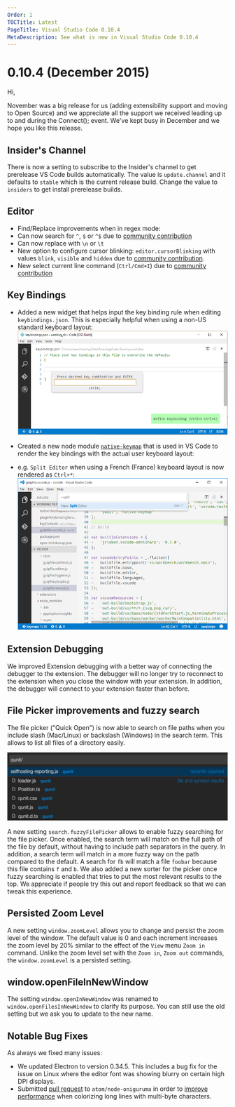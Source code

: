 ```yaml
---
Order: 1
TOCTitle: Latest
PageTitle: Visual Studio Code 0.10.4
MetaDescription: See what is new in Visual Studio Code 0.10.4
---
```


# 0.10.4 (December 2015)

Hi,

November was a big release for us (adding extensibility support and moving to Open Source) and we appreciate all the support we received leading up to and during the Connect(); event.  We've kept busy in December and we hope you like this release.

## Insider's Channel 

There is now a setting to subscribe to the Insider's channel to get prerelease VS Code builds automatically. The value is `update.channel` and it defaults to `stable` which is the current release build.  Change the value to `insiders` to get install prerelease builds.

## Editor

 * Find/Replace improvements when in regex mode:
  * Can now search for `^`, `$` or `^$` due to [community contribution](https://github.com/Microsoft/vscode/pull/314)
  * Can now replace with `\n` or `\t`
 * New option to configure cursor blinking: `editor.cursorBlinking` with values `blink`, `visible` and `hidden` due to [community contribution](https://github.com/Microsoft/vscode/pull/500).
 * New select current line command (`Ctrl/Cmd+I`) due to [community contribution](https://github.com/Microsoft/vscode/pull/961)

## Key Bindings
 * Added a new widget that helps input the key binding rule when editing `keybindings.json`. This is especially helpful when using a non-US standard keyboard layout:
![key binding widget](images/December/key-binding-widget.png)

 * Created a new node module [`native-keymap`](https://www.npmjs.com/package/native-keymap) that is used in VS Code to render the key bindings with the actual user keyboard layout:
  * e.g. `Split Editor` when using a French (France) keyboard layout is now rendered as `Ctrl+*`:
  ![render key binding](images/December/render-key-binding.png)

## Extension Debugging

We improved Extension debugging with a better way of connecting the debugger to the extension. The debugger will no longer try to reconnect to the extension when you close the window with your extension. In addition, the debugger will connect to your extension faster than before.

## File Picker improvements and fuzzy search

The file picker ("Quick Open") is now able to search on file paths when you include slash (Mac/Linux) or backslash (Windows) in the search term. This allows to list all files of a directory easily.

![Path Search in File Picker](images/December/path-search.png)

A new setting `search.fuzzyFilePicker` allows to enable fuzzy searching for the file picker. Once enabled, the search term will match on the full path of the file by default, without having to include path separators in the query. 
In addition, a search term will match in a more fuzzy way on the path compared to the default. A search for `fb` will match a file `foobar` because this file contains `f` and `b`. We also added a new sorter for the picker once fuzzy
searching is enabled that tries to put the most relevant results  to the top. We appreciate if people try this out and report feedback so that we can tweak this experience.

## Persisted Zoom Level

A new setting `window.zoomLevel` allows you to change and persist the zoom level of the window. The default value is 0 and each increment increases the zoom level by 20% similar to the effect of the `View` menu `Zoom in` command.  Unlike the zoom level set with the `Zoom in`, `Zoom out` commands, the `window.zoomLevel` is a persisted setting. 

## window.openFileInNewWindow

The setting `window.openInNewWindow` was renamed to `window.openFilesInNewWindow` to clarify its purpose. You can still use the old setting but we ask you to update to the new name.

## Notable Bug Fixes

As always we fixed many issues:

 * We updated Electron to version 0.34.5.  This includes a bug fix for the issue on Linux where the editor font was showing blurry on certain high DPI displays.
 * Submitted [pull request](https://github.com/atom/node-oniguruma/pull/46) to `atom/node-oniguruma` in order to [improve performance](https://github.com/Microsoft/vscode/issues/94) when colorizing long lines with multi-byte characters.
 